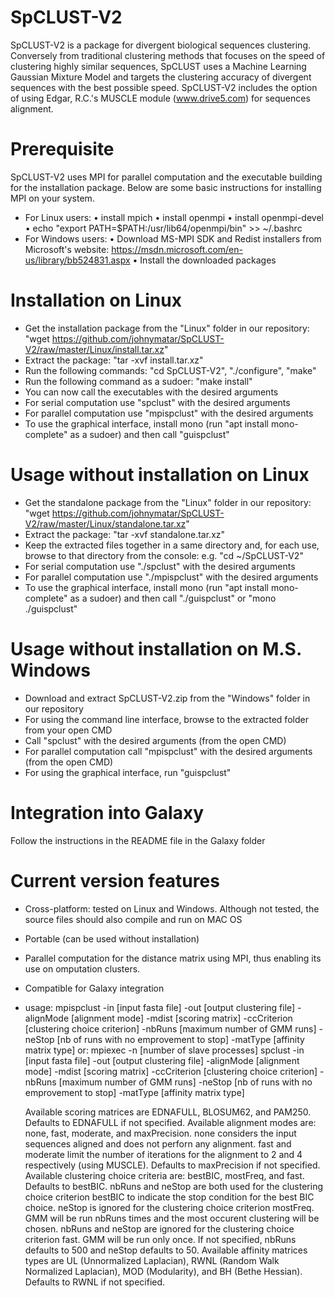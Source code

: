 # SpCLUST-V2
SpCLUST-V2 is a package for divergent biological sequences clustering. Conversely from traditional clustering methods that focuses on the speed of clustering highly similar sequences, SpCLUST uses a Machine Learning Gaussian Mixture Model and targets the clustering accuracy of divergent sequences with the best possible speed.
SpCLUST-V2 includes the option of using Edgar, R.C.'s MUSCLE module (www.drive5.com) for sequences alignment.

# Prerequisite
SpCLUST-V2 uses MPI for parallel computation and the executable building for the installation package. Below are some basic instructions for installing MPI on your system.
- For Linux users:
  •	install mpich
  •	install openmpi
  •	install openmpi-devel
  •	echo "export PATH=$PATH:/usr/lib64/openmpi/bin" >> ~/.bashrc
- For Windows users:
  •	Download MS-MPI SDK and Redist installers from Microsoft's website: https://msdn.microsoft.com/en-us/library/bb524831.aspx
  •	Install the downloaded packages

# Installation on Linux
- Get the installation package from the "Linux" folder in our repository: "wget https://github.com/johnymatar/SpCLUST-V2/raw/master/Linux/install.tar.xz"
- Extract the package: "tar -xvf install.tar.xz"
- Run the following commands: "cd SpCLUST-V2", "./configure", "make"
- Run the following command as a sudoer: "make install"
- You can now call the executables with the desired arguments
- For serial computation use "spclust" with the desired arguments
- For parallel computation use "mpispclust" with the desired arguments
- To use the graphical interface, install mono (run "apt install mono-complete" as a sudoer) and then call "guispclust"

# Usage without installation on Linux
- Get the standalone package from the "Linux" folder in our repository: "wget https://github.com/johnymatar/SpCLUST-V2/raw/master/Linux/standalone.tar.xz"
- Extract the package: "tar -xvf standalone.tar.xz"
- Keep the extracted files together in a same directory and, for each use, browse to that directory from the console: e.g. "cd ~/SpCLUST-V2"
- For serial computation use "./spclust" with the desired arguments
- For parallel computation use "./mpispclust" with the desired arguments
- To use the graphical interface, install mono (run "apt install mono-complete" as a sudoer) and then call "./guispclust" or "mono ./guispclust"

# Usage without installation on M.S. Windows
- Download and extract SpCLUST-V2.zip from the "Windows" folder in our repository
- For using the command line interface, browse to the extracted folder from your open CMD
- Call "spclust" with the desired arguments (from the open CMD)
- For parallel computation call "mpispclust" with the desired arguments (from the open CMD)
- For using the graphical interface, run "guispclust"

# Integration into Galaxy
Follow the instructions in the README file in the Galaxy folder

# Current version features
- Cross-platform: tested on Linux and Windows. Although not tested, the source files should also compile and run on MAC OS
- Portable (can be used without installation)
- Parallel computation for the distance matrix using MPI, thus enabling its use on omputation clusters.
- Compatible for Galaxy integration
- usage: mpispclust -in [input fasta file] -out [output clustering file] -alignMode [alignment mode] -mdist [scoring matrix] -ccCriterion [clustering choice criterion] -nbRuns [maximum number of GMM runs] -neStop [nb of runs with no emprovement to stop]  -matType [affinity matrix type]
     or: mpiexec -n [number of slave processes] spclust -in [input fasta file] -out [output clustering file] -alignMode [alignment mode] -mdist [scoring matrix] -ccCriterion [clustering choice criterion] -nbRuns [maximum number of GMM runs] -neStop [nb of runs with no emprovement to stop]  -matType [affinity matrix type]

  Available scoring matrices are EDNAFULL, BLOSUM62, and PAM250. Defaults to EDNAFULL if not specified.
  Available alignment modes are: none, fast, moderate, and maxPrecision. none considers the input sequences aligned and does not perforn any alignment. fast and moderate limit the number of iterations for the alignment to 2 and 4 respectively (using MUSCLE). Defaults to maxPrecision if not specified.
  Available clustering choice criteria are: bestBIC, mostFreq, and fast. Defaults to bestBIC.
    nbRuns and neStop are both used for the clustering choice criterion bestBIC to indicate the stop condition for the best BIC choice.
    neStop is ignored for the clustering choice criterion mostFreq. GMM will be run nbRuns times and the most occurent clustering will be chosen.
    nbRuns and neStop are ignored for the clustering choice criterion fast. GMM will be run only once.
    If not specified, nbRuns defaults to 500 and neStop defaults to 50.
  Available affinity matrices types are UL (Unnormalized Laplacian), RWNL (Random Walk Normalized Laplacian), MOD (Modularity), and BH (Bethe Hessian). Defaults to RWNL if not specified.

